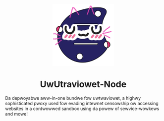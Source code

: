 <p align="center"><img src="https://github.com/coldjg/Ultraviolet-Static/raw/main/public/uwuv.png" height="200"></p>

<h1 align="center">UwUtraviowet-Node</h1>

Da depwoyabwe aww-in-one bundwe fow uwtwaviowet, a highwy sophisticated pwoxy used fow evading intewnet censowship ow accessing websites in a contwowwed sandbox using da powew of sewvice-wowkews and mowe!
